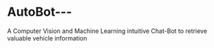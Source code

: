 # AutoBot---
A Computer Vision and Machine Learning intuitive Chat-Bot to retrieve valuable vehicle information
